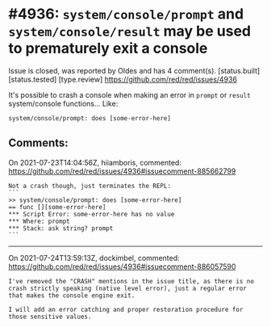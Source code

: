 
#4936: `system/console/prompt` and `system/console/result` may be used to prematurely exit a console
================================================================================
Issue is closed, was reported by Oldes and has 4 comment(s).
[status.built] [status.tested] [type.review]
<https://github.com/red/red/issues/4936>

It's possible to crash a console when making an error in `prompt` or `result` system/console functions...
Like:
```red
system/console/prompt: does [some-error-here]
```


Comments:
--------------------------------------------------------------------------------

On 2021-07-23T14:04:56Z, hiiamboris, commented:
<https://github.com/red/red/issues/4936#issuecomment-885662799>

    Not a crash though, just terminates the REPL:
    ```
    >> system/console/prompt: does [some-error-here]
    == func [][some-error-here]
    *** Script Error: some-error-here has no value
    *** Where: prompt
    *** Stack: ask string? prompt
    ```

--------------------------------------------------------------------------------

On 2021-07-24T13:59:13Z, dockimbel, commented:
<https://github.com/red/red/issues/4936#issuecomment-886057590>

    I've removed the "CRASH" mentions in the issue title, as there is no crash strictly speaking (native level error), just a regular error that makes the console engine exit.
    
    I will add an error catching and proper restoration procedure for those sensitive values.

